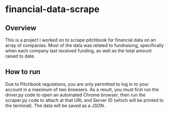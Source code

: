 # financial-data-scrape

## Overview
This is a project I worked on to scrape pitchbook for financial data on an array of companies. Most of the data was related to fundraising, specifically when each company last received funding, as well as the total amount raised to date. 

## How to run
Due to Pitchbook regulations, you are only permitted to log in to your account in a maximum of two browsers. As a result, you must first run the driver.py code to open an automated Chrome browser, then run the scraper.py code to attach at that URL and Server ID (which will be printed to the terminal). The data will be saved as a JSON. 
